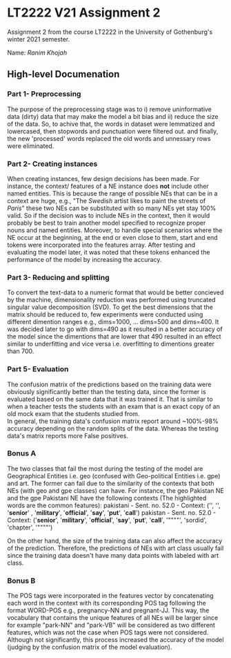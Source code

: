 # LT2222 V21 Assignment 2

Assignment 2 from the course LT2222 in the University of Gothenburg's winter 2021 semester.

Name: *Ranim Khojah*



## High-level Documenation


### Part 1- Preprocessing
The purpose of the preprocessing stage was to i) remove uninformative data (dirty) data that may make the model a bit bias and ii) reduce the size of the data. So, to achive that, the words in dataset were lemmatized and lowercased, then stopwords and punctuation were filtered out. and finally, the new 'processed' words replaced the old words and unnessary rows were eliminated.


### Part 2- Creating instances
When creating instances, few design decisions has been made. For instance, the context/ features of a NE instance does **not** include other named entities. This is because the range of possible NEs that can be in a context are huge, e.g., "The _Swedish_ artist likes to paint the streets of _Paris_" these two NEs can be substituted with so many NEs yet stay 100% valid. So if the decision was to include NEs in the context, then it would probably be best to train another model specified to recognize proper nouns and named entities.
Moreover, to handle special scenarios where the NE occur at the beginning, at the end or even close to them, start and end tokens were incorporated into the features array. After testing and evaluating the model later, it was noted that these tokens enhanced the performance of the model by increasing the accuracy.

### Part 3- Reducing and splitting
To convert the text-data to a numeric format that would be better concieved by the machine, dimensionality reduction was performed using truncated singular value decomposition (SVD). To get the best dimensions that the matrix should be reduced to, few experiments were conducted using different dimention ranges e.g., dims=1000, ... dims=500 and dims=400. It was decided later to go with dims=490 as it resulted in a better accuracy of the model since the dimentions that are lower that 490 resulted in an effect similar to underfitting and vice versa i.e. overfitting to dimentions greater than 700.

### Part 5- Evaluation
The confusion matrix of the predictions based on the training data were obviously significantly better than the testing data, since the former is evaluated based on the same data that it was trained it. That is similar to when a teacher tests the students with an exam that is an exact copy of an old mock exam that the students studied from.  
In general, the training data's confusion matrix report around ~100%-98% accuracy depending on the random splits of the data. Whereas the testing data's matrix reports more False positives.

### Bonus A
The two classes that fail the most during the testing of the model are Geographical Entities i.e. geo (confused with Geo-political Entities i.e. gpe) and art. The former can fail due to the similarity of the contexts that both NEs (with geo and gpe classes) can have. For instance, the geo Pakistan NE and the gpe Pakistani NE have the following contexts (The highlighted words are the common features):
pakistani - Sent. no. 52.0 - Context: ('</S1>', '</S2>', '**senior**' , '**military**', '**official**', '**say**', '**put**', '**call**')
pakistan - Sent. no. 52.0 - Context: ('**senior**', '**military**', '**official**', '**say**', '**put**', '**call**', '""""', 'sordid', 'chapter', '""""')

On the other hand, the size of the training data can also affect the accuracy of the prediction. Therefore, the predictions of NEs with art class usually fail since the training data doesn't have many data points with labeled with art class.


### Bonus B
The POS tags were incorporated in the features vector by concatenating each word in the context with its corresponding POS tag following the format WORD-POS e.g., pregnancy-NN and pregnant-JJ. This way, the vocabulary that contains the unique features of all NEs will be larger since for example "park-NN" and "park-VB" will be considered as two different features, which was not the case when POS tags were not considered. Although not significantly, this process increased the accuracy of the model (judging by the confusion matrix of the model evaluation).
